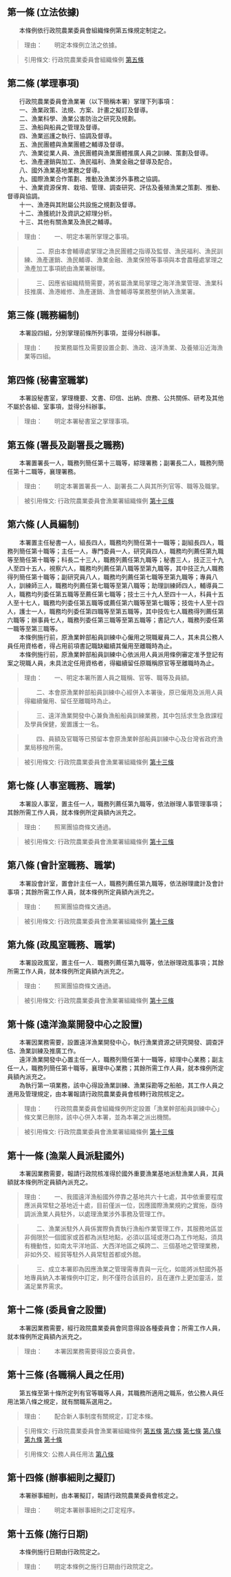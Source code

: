 第一條 (立法依據)
-----------------
　　本條例依行政院農業委員會組織條例第五條規定制定之。  
> 理由：　　明定本條例立法之依據。

> 引用條文: 行政院農業委員會組織條例 [第五條](1031#第五條-設漁業署)



第二條 (掌理事項)
-----------------
　　行政院農業委員會漁業署（以下簡稱本署）掌理下列事項：  
　　一、漁業政策、法規、方案、計畫之擬訂及督導。  
　　二、漁業科學、漁業公害防治之研究及規劃。  
　　三、漁船與船員之管理及督導。  
　　四、漁業巡護之執行、協調及督導。  
　　五、漁民團體與漁業團體之輔導及督導。  
　　六、漁業從業人員、漁民團體與漁業團體推廣人員之訓練、策劃及督導。  
　　七、漁產運銷與加工、漁民福利、漁業金融之督導及配合。  
　　八、國外漁業基地業務之督導。  
　　九、國際漁業合作策劃、推動及漁業涉外事務之協調。  
　　十、漁業資源保育、栽培、管理、調查研究、評估及養殖漁業之策劃、推動、督導與協調。  
　　十一、漁港與其附屬公共設施之規劃及督導。  
　　十二、漁獲統計及資訊之綜理分析。  
　　十三、其他有關漁業及漁民之輔導。  
> 理由：　　一、明定本署所掌理之事項。

> 　　二、原由本會輔導處掌理之漁民團體之指導及監督、漁民福利、漁民訓練、漁產運銷、漁民輔導、漁業金融、漁業保險等事項與本會農糧處掌理之漁產加工事項統由漁業署辦理。

> 　　三、因應省組織精簡需要，將省屬漁業局掌理之海洋漁業管理、漁業科技推廣、漁港維修、漁產運銷、漁會輔導等業務整併納入漁業署。



第三條 (職務編制)
-----------------
　　本署設四組，分別掌理前條所列事項，並得分科辦事。  
> 理由：　　按業務屬性及需要設置企劃、漁政、遠洋漁業、及養殖沿近海漁業等四組。



第四條 (秘書室職掌)
-------------------
　　本署設秘書室，掌理機要、文書、印信、出納、庶務、公共關係、研考及其他不屬於各組、室事項，並得分科辦事。  
> 理由：　　明定本署秘書室之掌理事項。



第五條 (署長及副署長之職務)
---------------------------
　　本署置署長一人，職務列簡任第十三職等，綜理署務；副署長二人，職務列簡任第十二職等，襄理署務。  
> 理由：　　明定本署置署長一人、副署長二人與其所列官等、職等及職掌。

> 被引用條文: 行政院農業委員會漁業署組織條例 [第十三條](3138#第十三條-各職稱人員之任用)



第六條 (人員編制)
-----------------
　　本署置主任秘書一人，組長四人，職務均列簡任第十一職等；副組長四人，職務列簡任第十職等；主任一人，專門委員一人，研究員四人，職務均列薦任第九職等至簡任第十職等；科長二十三人，職務列薦任第九職等；秘書三人，技正三十九人至四十五人，視察六人，職務均列薦任第八職等至第九職等，其中技正九人職務得列簡任第十職等；副研究員八人，職務均列薦任第七職等至第九職等；專員八人，訓練師三人，職務均列薦任第七職等至第八職等；助理訓練師四人，輔導員二人，職務均列委任第五職等至薦任第七職等；技士三十九人至四十一人，科員十五人至十七人，職務均列委任第五職等或薦任第六職等至第七職等；技佐十人至十四人，護士一人，職務均列委任第四職等至第五職等，其中技佐七人職務得列薦任第六職等；辦事員七人，職務列委任第三職等至第五職等；書記六人，職務列委任第一職等至第三職等。  
　　本條例施行前，原漁業幹部船員訓練中心僱用之現職雇員二人，其未具公務人員任用資格者，得占用前項書記職缺繼續其僱用至離職時為止。  
　　本條例施行前，原漁業幹部船員訓練中心依派用人員派用條例審定准予登記有案之現職人員，未具法定任用資格者，得繼續留任原職稱原官等至離職時為止。  
> 理由：　　一、明定本署所置人員之職稱、官等、職等及員額。

> 　　二、本會原漁業幹部船員訓練中心經併入本署後，原已僱用及派用人員得繼續僱用、留任至離職時為止。

> 　　三、遠洋漁業開發中心兼負漁船船員訓練業務，其中包括求生急救課程及學員保健，爰置護士一名。

> 　　四、員額及官職等已預留本會原漁業幹部船員訓練中心及台灣省政府漁業局移撥所需。

> 被引用條文: 行政院農業委員會漁業署組織條例 [第十三條](3138#第十三條-各職稱人員之任用)



第七條 (人事室職務、職掌)
-------------------------
　　本署設人事室，置主任一人，職務列薦任第九職等，依法辦理人事管理事項；其餘所需工作人員，就本條例所定員額內派充之。  
> 理由：　　照黨團協商條文通過。

> 被引用條文: 行政院農業委員會漁業署組織條例 [第十三條](3138#第十三條-各職稱人員之任用)



第八條 (會計室職務、職掌)
-------------------------
　　本署設會計室，置會計主任一人，職務列薦任第九職等，依法辦理歲計及會計事項；其餘所需工作人員，就本條例所定員額內派充之。  
> 理由：　　照黨團協商條文通過。

> 被引用條文: 行政院農業委員會漁業署組織條例 [第十三條](3138#第十三條-各職稱人員之任用)



第九條 (政風室職務、職掌)
-------------------------
　　本署設政風室，置主任一人．職務列薦任第九職等，依法辦理政風事項；其餘所需工作人員，就本條例所定員額內派充之。  
> 理由：　　照黨團協商條文通過。

> 被引用條文: 行政院農業委員會漁業署組織條例 [第十三條](3138#第十三條-各職稱人員之任用)



第十條 (遠洋漁業開發中心之設置)
-------------------------------
　　本署因業務需要，設置遠洋漁業開發中心，執行漁業資源之研究開發、調查評估、漁業訓練及推廣工作。  
　　遠洋漁業開發中心置主任一人，職務列簡任第十一職等，綜理中心業務；副主任一人，職務列簡任第十職等，襄理中心業務；其餘所需工作人員，就本條例所定員額內派充之。  
　　為執行第一項業務，該中心得設漁業訓練、漁業採勘等之船舶，其工作人員之進用及管理規定，由本署報請行政院農業委員會核轉行政院核定之。  
> 理由：　　行政院農業委員會組織條例所定設置「漁業幹部船員訓練中心」條文業已刪除，該中心併入本署，並為本署之派出機關。

> 被引用條文: 行政院農業委員會漁業署組織條例 [第十三條](3138#第十三條-各職稱人員之任用)



第十一條 (漁業人員派駐國外)
---------------------------
　　本署因業務需要，報請行政院核准得於國外重要漁業基地派駐漁業人員，其員額就本條例所定員額內派充之。  
> 理由：　　一、我國遠洋漁船國外停靠之基地共六十七處，其中依重要程度應派員常駐之基地近十處，目前僅派一位，因應國際漁業規約之實施，亟待調派漁業人員駐外，以處理漁業涉外事務及管理工作。

> 　　二、漁業派駐外人員係實際負責執行漁船作業管理工作，其服務地區並非侷限於一個國家或首都為派駐地點，必須以區域或港口為工作地點，須具有機動性，如南太平洋地區、大西洋地區之橫跨二、三個基地之管理業務，非如外交、經貿等駐外人員常駐首都或外館。

> 　　三、成立本署即為因應漁業之管理需專責與一元化，如能將派駐國外基地專員納入本署條例中訂定，則不僅符合該目的，且在運作上更加靈活，並滿足業界需求。



第十二條 (委員會之設置)
-----------------------
　　本署因業務需要，經行政院農業委員會同意得設各種委員會；所需工作人員，就本條例所定員額內派充之。  
> 理由：　　本署因業務需要得設立委員會。



第十三條 (各職稱人員之任用)
---------------------------
　　第五條至第十條所定列有官等職等人員，其職務所適用之職系，依公務人員任用法第八條之規定，就有關職系選用之。  
> 理由：　　配合新人事制度有關規定，訂定本條。

> 引用條文: 行政院農業委員會漁業署組織條例 [第五條](3138#第五條-署長及副署長之職務) [第六條](3138#第六條-人員編制) [第七條](3138#第七條-人事室職務、職掌) [第八條](3138#第八條-會計室職務、職掌) [第九條](3138#第九條-政風室職務、職掌) [第十條](3138#第十條-遠洋漁業開發中心之設置)

> 引用條文: 公務人員任用法 [第八條](4617#第八條-職系說明書)



第十四條 (辦事細則之擬訂)
-------------------------
　　本署辦事細則，由本署擬訂，報請行政院農業委員會核定之。  
> 理由：　　明定本署辦事細則之訂定程序。



第十五條 (施行日期)
-------------------
　　本條例施行日期由行政院定之。  
> 理由：　　明定本條例之施行日期由行政院定之。